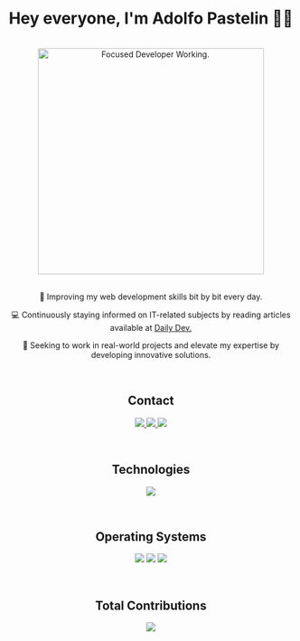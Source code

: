 <h1 align="center">
Hey everyone, I'm Adolfo Pastelin 👋🏻
</h1>

<br/>

<div align="center">
  <img src="https://hackmd.io/_uploads/Bk6_Cc752.jpg" alt="Focused Developer Working." width="400" />
</div>

<br/>

<div align="center">
  <p>
  🌱 Improving my web development skills bit by bit every day.
 </p>
 <p>
 💻 Continuously staying informed on IT-related subjects by reading articles available at
 <a href="https://app.daily.dev/">Daily Dev.</a>
 </p>
 <p>
 🎯 Seeking to work in real-world projects and elevate my expertise by developing innovative solutions.
 </p>
</div>

<br/>

<h2 align="center">
Contact
</h2>

<p align="center">
 <a href="mailto:adolfo.pe97@gmail.com">
  <img src="https://img.shields.io/badge/Gmail-D14836?style=for-the-badge&logo=gmail&logoColor=white" />
 </a>
 <a href="https://www.linkedin.com/in/adolfopastelin/">
  <img src="https://img.shields.io/badge/LinkedIn-0077B5?style=for-the-badge&logo=linkedin&logoColor=white" />
 </a>
 <a href="https://twitter.com/_Adpe_">
  <img src="https://img.shields.io/badge/Twitter-1DA1F2?style=for-the-badge&logo=twitter&logoColor=white" />
 </a>
</p>

<br/>

<h2 align="center">
Technologies
</h2>

<p align="center">
  <img src="https://skillicons.dev/icons?i=html,css,sass,tailwind,gulp,js,ts,react,nodejs,vite,git,github,firebase,mysql,linux,php,laravel,bash,md&perline=5" />
</p>

<br/>

<h2 align="center">
Operating Systems
</h2>

<p align="center">
  <img src="https://img.shields.io/badge/Fedora-294172?style=for-the-badge&logo=fedora&logoColor=white" />
  <img src="https://img.shields.io/badge/Debian-A81D33?style=for-the-badge&logo=debian&logoColor=white" />
  <img src="https://img.shields.io/badge/Windows-0078D6?style=for-the-badge&logo=windows&logoColor=white" />
</p>

<br/>

<h2 align="center">
Total Contributions
</h2>

<div align="center">
  <img src="https://streak-stats.demolab.com/?user=AdolfoPastelin&theme=dark&hide_border=true&hide_current_streak=true" />
</div>

<br/>
